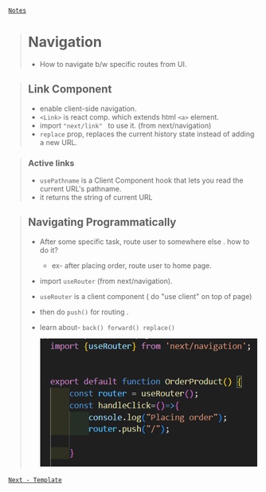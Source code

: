 [```Notes```](../../README.md)

> # Navigation
>
> - How to navigate b/w  specific routes from UI.

> ## Link Component
>
> - enable client-side navigation.
> - ```<Link>``` is react comp. which extends html ```<a>``` element.
> - import ```"next/link" ``` to use it. (from next/navigation)
> - ```replace``` prop, replaces the current history state instead of adding a new URL.

> ### Active links
>
> - ```usePathname```  is a Client Component hook that lets you read the current URL's pathname.
> -    it returns the string of current URL

> ## Navigating Programmatically
>
> - After some specific task, route user to somewhere else . how to do it?
>   -  ex- after placing order, route user to home page.
> -  import ```useRouter``` (from next/navigation).
> -  ```useRouter``` is a client component  ( do "use client" on top of page)
> -  then do ```push()``` for routing .
> -  learn about- ```back() forward() replace()``` 
>
>      ![alt text](image-3.png)

[```Next - Template```](./Template.md)
